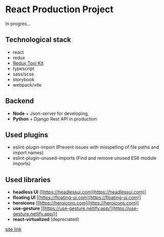 # React Production Project
In progres...

## Technological stack
- react
- redux
- [Redux Tool Kit](https://redux-toolkit.js.org)
- typescript
- sass/scss
- storybook
- webpack/vite

## Backend
- **Node** + Json-server for developing,
- **Python** + Django Rest API in production

## Used plugins
- eslint-plugin-import (Prevent issues with misspelling of file paths and import names)
- eslint-plugin-unused-imports (Find and remove unused ES6 module imports)
## Used libraries
- **headless UI** [[https://headlessui.com](https://headlessui.com)]
- **floating UI** [[https://floating-ui.com](https://floating-ui.com)]
- **heroicons** [[https://heroicons.com](https://heroicons.com)]
- **use-gesture** [[https://use-gesture.netlify.app/](https://use-gesture.netlify.app/)]
- **react-virtualized** (depreciated)


[site link](https://istarck.netlify.app)
